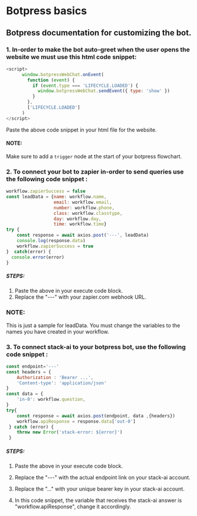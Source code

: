 # Botpress basics
## Botpress documentation for customizing the bot.

### 1. In-order to make the bot auto-greet when the user opens the website we must use this html code snippet:

~~~javascript
<script>
      window.botpressWebChat.onEvent(
        function (event) {
          if (event.type === 'LIFECYCLE.LOADED') {
            window.botpressWebChat.sendEvent({ type: 'show' })
          }
        },
        ['LIFECYCLE.LOADED']
      )
</script>

~~~

Paste the above code snippet in your html file for the website.

#### NOTE:
Make sure to add a ```trigger``` node at the start of your botpress flowchart.

### 2. To connect your bot to zapier in-order to send queries use the following code snippet :

~~~javascript
workflow.zapierSuccess = false
const leadData = {name: workflow.name,
                  email: workflow.email,
                  number: workflow.phone,
                  class: workflow.classtype,
                  day: workflow.day,
                  time: workflow.time}
try {
    const response = await axios.post('---', leadData)
    console.log(response.data)
    workflow.zapierSuccess = true
}  catch(error) {
  console.error(error)
}
~~~
##### STEPS:
 1. Paste the above in your execute code block.
 2. Replace the "---" with your zapier.com webhook URL.

### NOTE:
This is just a sample for leadData. You must change the variables to the names you have created in your workflow.


### 3. To connect stack-ai to your botpress bot, use the following code snippet :

~~~javascript
const endpoint='---'
const headers = {
    Authorization : 'Bearer ...',
    'Content-type': 'application/json'
}
const data = {
    'in-0': workflow.question,
}
try{
    const response = await axios.post(endpoint, data ,{headers})
    workflow.apiResponse = response.data['out-0']
 } catch (error) {
    throw new Error('stack-error: ${error}')
 }
~~~

##### STEPS:
1. Paste the above in your execute code block.

2. Replace the "---" with the actual endpoint link on your stack-ai account.

3. Replace the "..." with your unique bearer key in your stack-ai account.

4. In this code snippet, the variable that receives the stack-ai answer is "workflow.apiResponse", change it accordingly.




